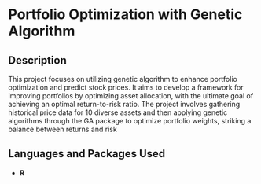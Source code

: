<h1> Portfolio Optimization with Genetic Algorithm</h1>

<!--
 ### [YouTube Demonstration](https://youtu.be/7eJexJVCqJo)
-->

<h2>Description</h2>
This project focuses on utilizing genetic algorithm to enhance portfolio optimization and predict stock prices. It aims to develop a framework for improving portfolios by optimizing asset allocation, with the ultimate goal of achieving an optimal return-to-risk ratio. The project involves gathering historical price data for 10 diverse assets and then applying genetic algorithms through the GA package to optimize portfolio weights, striking a balance between returns and risk
<br />


<h2>Languages and Packages Used</h2>

- <b>R </b> 

